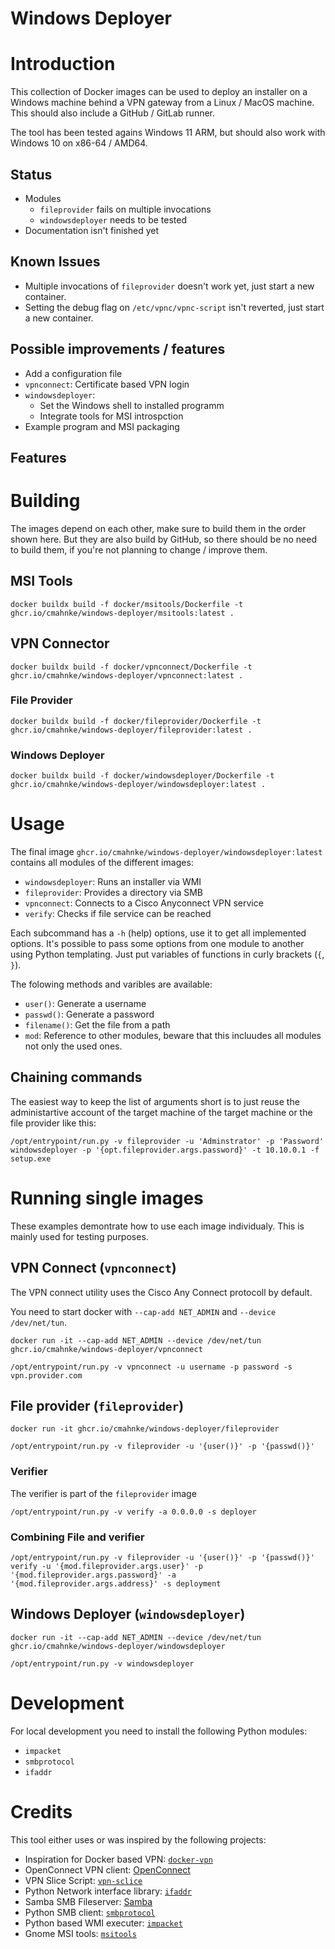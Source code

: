 Windows Deployer
================

# Introduction

This collection of Docker images can be used to deploy an installer on a Windows machine behind a VPN gateway from a Linux / MacOS machine. This should also include a GitHub / GitLab runner.

The tool has been tested agains Windows 11 ARM, but should also work with Windows 10 on x86-64 / AMD64.

## Status
* Modules
    * `fileprovider` fails on multiple invocations
    * `windowsdeployer` needs to be tested
* Documentation isn't finished yet

## Known Issues
* Multiple invocations of `fileprovider` doesn't work yet, just start a new container.
* Setting the debug flag on `/etc/vpnc/vpnc-script` isn't reverted, just start a new container.

## Possible improvements / features
* Add a configuration file
* `vpnconnect`: Certificate based VPN login
* `windowsdeployer`:
    * Set the Windows shell to installed programm
    * Integrate tools for MSI introspction
* Example program and MSI packaging

## Features

# Building

The images depend on each other, make sure to build them in the order shown here.
But they are also build by GitHub, so there should be no need to build them, if you're not planning to change / improve them.

## MSI Tools

```
docker buildx build -f docker/msitools/Dockerfile -t ghcr.io/cmahnke/windows-deployer/msitools:latest .
```

## VPN Connector

```
docker buildx build -f docker/vpnconnect/Dockerfile -t ghcr.io/cmahnke/windows-deployer/vpnconnect:latest .
```

### File Provider

```
docker buildx build -f docker/fileprovider/Dockerfile -t ghcr.io/cmahnke/windows-deployer/fileprovider:latest .
```

### Windows Deployer

```
docker buildx build -f docker/windowsdeployer/Dockerfile -t ghcr.io/cmahnke/windows-deployer/windowsdeployer:latest .
```

# Usage

The final image `ghcr.io/cmahnke/windows-deployer/windowsdeployer:latest` contains all modules of the different images:
* `windowsdeployer`: Runs an installer via WMI
* `fileprovider`: Provides a directory via SMB
* `vpnconnect`: Connects to a Cisco Anyconnect VPN service
* `verify`: Checks if file service can be reached

Each subcommand has a `-h` (help) options, use it to get all implemented options. It's possible to pass some options from one module to another using Python templating. Just put variables of functions in curly brackets (`{`, `}`).

The folowing methods and varibles are available:
* `user()`: Generate a username
* `passwd()`: Generate a password
* `filename()`: Get the file from a path
* `mod`: Reference to other modules, beware that this incluudes all modules not only the used ones.

## Chaining commands

The easiest way to keep the list of arguments short is to just reuse the administartive account of the target machine of the target machine or the file provider like this:

```
/opt/entrypoint/run.py -v fileprovider -u 'Adminstrator' -p 'Password' windowsdeployer -p '{opt.fileprovider.args.password}' -t 10.10.0.1 -f setup.exe
```

# Running single images

These examples demontrate how to use each image individualy. This is mainly used for testing purposes.

## VPN Connect (`vpnconnect`)

The VPN connect utility uses the Cisco Any Connect protocoll by default.

You need to start docker with `--cap-add NET_ADMIN` and `--device /dev/net/tun`.

```
docker run -it --cap-add NET_ADMIN --device /dev/net/tun ghcr.io/cmahnke/windows-deployer/vpnconnect
```

```
/opt/entrypoint/run.py -v vpnconnect -u username -p password -s vpn.provider.com
```

## File provider (`fileprovider`)

```
docker run -it ghcr.io/cmahnke/windows-deployer/fileprovider
```

```
/opt/entrypoint/run.py -v fileprovider -u '{user()}' -p '{passwd()}'
```

### Verifier

The verifier is part of the `fileprovider` image

```
/opt/entrypoint/run.py -v verify -a 0.0.0.0 -s deployer
```

### Combining File and verifier
```
/opt/entrypoint/run.py -v fileprovider -u '{user()}' -p '{passwd()}' verify -u '{mod.fileprovider.args.user}' -p '{mod.fileprovider.args.password}' -a '{mod.fileprovider.args.address}' -s deployment
```

## Windows Deployer (`windowsdeployer`)

```
docker run -it --cap-add NET_ADMIN --device /dev/net/tun ghcr.io/cmahnke/windows-deployer/windowsdeployer
```

```
/opt/entrypoint/run.py -v windowsdeployer
```

# Development

For local development you need to install the following Python modules:
* `impacket`
* `smbprotocol`
* `ifaddr`

# Credits

This tool either uses or was inspired by the following projects:

* Inspiration for Docker based VPN: [`docker-vpn`](https://github.com/ethack/docker-vpn)
* OpenConnect VPN client: [OpenConnect](https://www.infradead.org/openconnect/)
* VPN Slice Script: [`vpn-sclice`](https://github.com/dlenski/vpn-slice)
* Python Network interface library: [`ifaddr`](https://github.com/pydron/ifaddr)
* Samba SMB Fileserver: [Samba](https://www.samba.org/)
* Python SMB client: [`smbprotocol`](https://github.com/jborean93/smbprotocol)
* Python based WMI executer: [`impacket`](https://github.com/fortra/impacket)
* Gnome MSI tools: [`msitools`](https://gitlab.gnome.org/GNOME/msitools)
